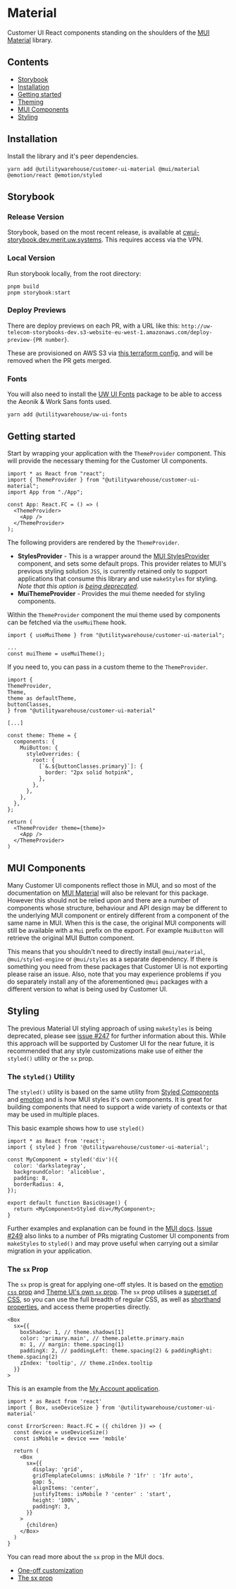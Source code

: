 # Material

Customer UI React components standing on the shoulders of the [MUI Material](https://mui.com/) library.

## Contents

* [Storybook](#storybook)
* [Installation](#installation)
* [Getting started](#getting-started)
* [Theming](#theming)
* [MUI Components](#mui-components)
* [Styling](#styling)

## Installation

Install the library and it's peer dependencies.

```console
yarn add @utilitywarehouse/customer-ui-material @mui/material @emotion/react @emotion/styled
```

## Storybook

### Release Version

Storybook, based on the most recent release, is available at
[cwui-storybook.dev.merit.uw.systems](https://cwui-storybook.dev.merit.uw.systems/).
This requires access via the VPN.

### Local Version

Run storybook locally, from the root directory:

```console
pnpm build
pnpm storybook:start
```

### Deploy Previews

There are deploy previews on each PR, with a URL like this:
`http://uw-telecom-storybooks-dev.s3-website-eu-west-1.amazonaws.com/deploy-preview-{PR number}`.

These are provisioned on AWS S3 via
[this terraform config](https://github.com/utilitywarehouse/terraform/blob/master/aws/dev/telecom/cwui-storybook.tf),
and will be removed when the PR gets merged.

### Fonts

You will also need to install the [UW UI Fonts](https://github.com/utilitywarehouse/uw-ui/tree/main/packages/fonts)
package to be able to access the Aeonik & Work Sans fonts used.

```console
yarn add @utilitywarehouse/uw-ui-fonts
```

## Getting started

Start by wrapping your application with the `ThemeProvider` component. This
will provide the necessary theming for the Customer UI components.

```tsx
import * as React from "react";
import { ThemeProvider } from "@utilitywarehouse/customer-ui-material";
import App from "./App";

const App: React.FC = () => (
  <ThemeProvider>
    <App />
  </ThemeProvider>
);

```

The following providers are rendered by the `ThemeProvider`.

- **StylesProvider** - This is a wrapper around the [MUI StylesProvider](https://mui.com/styles/api/#stylesprovider)
  component, and sets some default props. This provider relates to MUI's
  previous styling solution `JSS`, is currently retained only to support
  applications that consume this library and use `makeStyles` for styling.
  *Note that this option is [being deprecated](https://github.com/utilitywarehouse/customer-ui/issues/247).*
- **MuiThemeProvider** - Provides the mui theme needed for styling components.


Within the `ThemeProvider` component the mui theme used by components can be
fetched via the `useMuiTheme` hook.

```tsx
import { useMuiTheme } from "@utilitywarehouse/customer-ui-material";

...
const muiTheme = useMuiTheme();
```

If you need to, you can pass in a custom theme to the `ThemeProvider`.

```tsx
import {
ThemeProvider,
Theme,
theme as defaultTheme,
buttonClasses,
} from "@utilitywarehouse/customer-ui-material"

[...]

const theme: Theme = {
  components: {
    MuiButton: {
      styleOverrides: {
        root: {
          [`&.${buttonClasses.primary}`]: {
            border: "2px solid hotpink",
          },
        },
      },
    },
  },
};

return (
  <ThemeProvider theme={theme}>
    <App />
  </ThemeProvider>
)
```

## MUI Components

Many Customer UI components reflect those in MUI, and so most of the
documentation on [MUI Material](https://mui.com/) will also be relevant for this
package. However this should not be relied upon and there are a number of
components whose structure, behaviour and API design may be different to the
underlying MUI component or entirely different from a component of the same name
in MUI. When this is the case, the original MUI components will still be
available with a `Mui` prefix on the export. For example `MuiButton` will
retrieve the original MUI Button component.

This means that you shouldn't need to directly install `@mui/material`,
`@mui/styled-engine` or `@mui/styles` as a separate dependency. If there is
something you need from these packages that Customer UI is not exporting please
raise an issue. Also, note that you may experience problems if you do separately
install any of the aforementioned `@mui` packages with a different version to
what is being used by Customer UI.

## Styling

The previous Material UI styling approach of using `makeStyles` is being
deprecated, please see [issue #247](https://github.com/utilitywarehouse/customer-ui/issues/247) for further information about this.
While this approach will be supported by Customer UI for the near future, it is
recommended that any style customizations make use of either the `styled()`
utility or the `sx` prop.

### The `styled()` Utility

The `styled()` utility is based on the same utility from [Styled Components](https://styled-components.com/)
and [emotion](https://emotion.sh/docs/styled) and is how MUI styles it's own
components. It is great for building components that need to support a wide
variety of contexts or that may be used in multiple places.

This basic example shows how to use `styled()`

```tsx
import * as React from 'react';
import { styled } from '@utilitywarehouse/customer-ui-material';

const MyComponent = styled('div')({
  color: 'darkslategray',
  backgroundColor: 'aliceblue',
  padding: 8,
  borderRadius: 4,
});

export default function BasicUsage() {
  return <MyComponent>Styled div</MyComponent>;
}
```

Further examples and explanation can be found in the [MUI docs](https://mui.com/system/styled/).
[Issue #249](https://github.com/utilitywarehouse/customer-ui/issues/249) also
links to a number of PRs migrating Customer UI components from `makeStyles` to
`styled()` and may prove useful when carrying out a similar migration in your
application.

### The `sx` Prop

The `sx` prop is great for applying one-off styles. It is based on the
[emotion `css` prop](https://emotion.sh/docs/css-prop)
and [Theme UI's own `sx` prop](https://theme-ui.com/sx-prop/).
The `sx` prop utilises a [superset of CSS](https://mui.com/system/basics/#superset-of-css), so you can use the full breadth of
regular CSS, as well as [shorthand properties](https://mui.com/system/basics/#shorthands), and access theme properties directly.

```tsx
<Box
  sx={{
    boxShadow: 1, // theme.shadows[1]
    color: 'primary.main', // theme.palette.primary.main
    m: 1, // margin: theme.spacing(1)
    paddingX: 2, // paddingLeft: theme.spacing(2) & paddingRight: theme.spacing(2)
    zIndex: 'tooltip', // theme.zIndex.tooltip
  }}
>
```

This is an example from the [My Account application](https://github.com/utilitywarehouse/dex-my-account/blob/main/packages/fixed-line/src/components/ErrorScreen.tsx).

```tsx
import * as React from 'react'
import { Box, useDeviceSize } from '@utilitywarehouse/customer-ui-material'

const ErrorScreen: React.FC = ({ children }) => {
  const device = useDeviceSize()
  const isMobile = device === 'mobile'

  return (
    <Box
      sx={{
        display: 'grid',
        gridTemplateColumns: isMobile ? '1fr' : '1fr auto',
        gap: 5,
        alignItems: 'center',
        justifyItems: isMobile ? 'center' : 'start',
        height: '100%',
        paddingY: 3,
      }}
    >
      {children}
    </Box>
  )
}
```

You can read more about the `sx` prop in the MUI docs.
* [One-off customization](https://mui.com/customization/how-to-customize/#1-one-off-customization)
* [The sx prop](https://mui.com/system/basics/#the-sx-prop)

